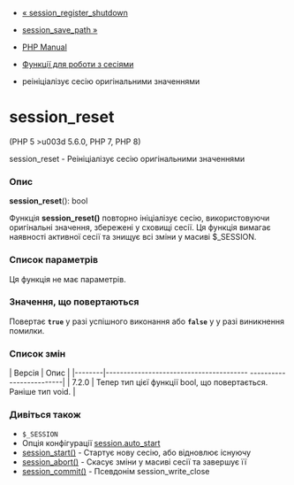 - [«
session_register_shutdown](function.session-register-shutdown.md)
- [session_save_path »](function.session-save-path.md)

- [PHP Manual](index.md)
- [Функції для роботи з сесіями](ref.session.md)
- реініціалізує сесію оригінальними значеннями

# session_reset

(PHP 5 \>u003d 5.6.0, PHP 7, PHP 8)

session_reset - Реініціалізує сесію оригінальними значеннями

### Опис

**session_reset**(): bool

Функція **session_reset()** повторно ініціалізує сесію, використовуючи
оригінальні значення, збережені у сховищі сесії. Ця функція
вимагає наявності активної сесії та знищує всі зміни у масиві
$\_SESSION.

### Список параметрів

Ця функція не має параметрів.

### Значення, що повертаються

Повертає **`true`** у разі успішного виконання або **`false`** у
у разі виникнення помилки.

### Список змін

| Версія | Опис |
|--------|---------------------------------------- -------------------------|
| 7.2.0 | Тепер тип цієї функції bool, що повертається. Раніше тип void. |

### Дивіться також

- `$_SESSION`
- Опція конфігурації
[session.auto_start](session.configuration.md#ini.session.auto-start)
- [session_start()](function.session-start.md) - Стартує нову
сесію, або відновлює існуючу
- [session_abort()](function.session-abort.md) - Скасує зміни
у масиві сесії та завершує її
- [session_commit()](function.session-commit.md) - Псевдонім
session_write_close
